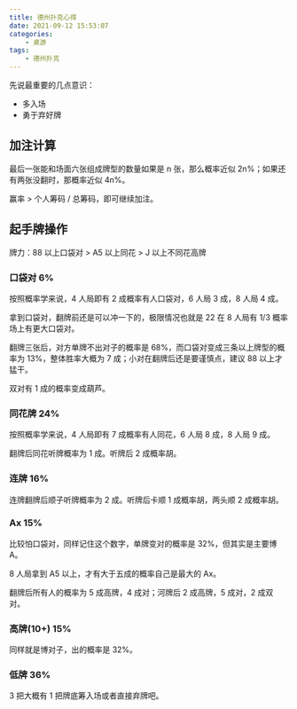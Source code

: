 ```yaml
---
title: 德州扑克心得
date: 2021-09-12 15:53:07
categories:
    - 桌游
tags:
    - 德州扑克
---
```


先说最重要的几点意识：

-   多入场
-   勇于弃好牌

## 加注计算

最后一张能和场面六张组成牌型的数量如果是 n 张，那么概率近似 2n%；如果还有两张没翻时，那概率近似 4n%。

赢率 > 个人筹码 / 总筹码，即可继续加注。

## 起手牌操作

牌力：88 以上口袋对 > A5 以上同花 > J 以上不同花高牌

### 口袋对 6%

按照概率学来说，4 人局即有 2 成概率有人口袋对，6 人局 3 成，8 人局 4 成。

拿到口袋对，翻牌前还是可以冲一下的，极限情况也就是 22 在 8 人局有 1/3 概率场上有更大口袋对。

翻牌三张后，对方单牌不出对子的概率是 68%，而口袋对变成三条以上牌型的概率为 13%，整体胜率大概为 7 成；小对在翻牌后还是要谨慎点，建议 88 以上才猛干。

双对有 1 成的概率变成葫芦。

### 同花牌 24%

按照概率学来说，4 人局即有 7 成概率有人同花，6 人局 8 成，8 人局 9 成。

翻牌后同花听牌概率为 1 成。听牌后 2 成概率胡。

### 连牌 16%

连牌翻牌后顺子听牌概率为 2 成。听牌后卡顺 1 成概率胡，两头顺 2 成概率胡。

### Ax 15%

比较怕口袋对，同样记住这个数字，单牌变对的概率是 32%，但其实是主要博 A。

8 人局拿到 A5 以上，才有大于五成的概率自己是最大的 Ax。

翻牌后所有人的概率为 5 成高牌，4 成对；河牌后 2 成高牌，5 成对，2 成双对。

### 高牌(10+) 15%

同样就是博对子，出的概率是 32%。

### 低牌 36%

3 把大概有 1 把牌底筹入场或者直接弃牌吧。
